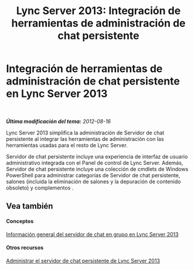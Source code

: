 ﻿---
title: 'Lync Server 2013: Integración de herramientas de administración de chat persistente'
TOCTitle: Integración de herramientas de administración de chat persistente
ms:assetid: 5231aec7-5046-4052-800b-3b63806b9558
ms:mtpsurl: https://technet.microsoft.com/es-es/library/JJ688057(v=OCS.15)
ms:contentKeyID: 49889085
ms.date: 01/07/2017
mtps_version: v=OCS.15
ms.translationtype: HT
---

# Integración de herramientas de administración de chat persistente en Lync Server 2013

 

_**Última modificación del tema:** 2012-08-16_

Lync Server 2013 simplifica la administración de Servidor de chat persistente al integrar las herramientas de administración con las herramientas usadas para el resto de Lync Server.

Servidor de chat persistente incluye una experiencia de interfaz de usuario administrativo integrada con el Panel de control de Lync Server. Además, Servidor de chat persistente incluye una colección de cmdlets de Windows PowerShell para administrar categorías de Servidor de chat persistente, salones (incluida la eliminación de salones y la depuración de contenido obsoleto) y complementos .

## Vea también

#### Conceptos

[Información general del servidor de chat en grupo en Lync Server 2013](lync-server-2013-overview-of-persistent-chat-server.md)  

#### Otros recursos

[Administrar el servidor de chat persistente de Lync Server 2013](managing-lync-server-2013-persistent-chat-server.md)


